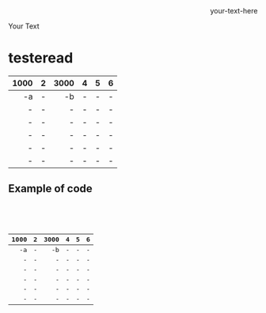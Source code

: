 <div style="text-align: right"> your-text-here </div>

<p style='text-align: justify;'> Your Text </p>


# testeread

<table style="text-align:right;">
  <thead>
    <th>1000</th>
    <th>2</th>
    <th>3000</th>
    <th>4</th>
    <th>5</th>
    <th>6</th>
  </thead>
  <tbody>
    <tr style="text-align:right;">
      <td>-a</td>
      <td>-</td>
      <td>-b</td>
      <td>-</td>
      <td>-</td>
      <td>-</td>
    </tr>
    <tr>
      <td>-</td>
      <td>-</td>
      <td>-</td>
      <td>-</td>
      <td>-</td>
      <td>-</td>
    </tr>
    <tr>
      <td>-</td>
      <td>-</td>
      <td>-</td>
      <td>-</td>
      <td>-</td>
      <td>-</td>
    </tr>
    <tr>
      <td>-</td>
      <td>-</td>
      <td>-</td>
      <td>-</td>
      <td>-</td>
      <td>-</td>
    </tr>
    <tr>
      <td>-</td>
      <td>-</td>
      <td>-</td>
      <td>-</td>
      <td>-</td>
      <td>-</td>
    </tr>
    <tr>
      <td>-</td>
      <td>-</td>
      <td>-</td>
      <td>-</td>
      <td>-</td>
      <td>-</td>
    </tr>
  </tbody>
</table>

<h2>Example of code</h2>

<pre>
    <div class="container">
        <table style="text-align:right;">
          <thead>
            <th>1000</th>
            <th>2</th>
            <th>3000</th>
            <th>4</th>
            <th>5</th>
            <th>6</th>
          </thead>
          <tbody>
            <tr style="text-align:right;">
              <td>-a</td>
              <td>-</td>
              <td>-b</td>
              <td>-</td>
              <td>-</td>
              <td>-</td>
            </tr>
            <tr>
              <td>-</td>
              <td>-</td>
              <td>-</td>
              <td>-</td>
              <td>-</td>
              <td>-</td>
            </tr>
            <tr>
              <td>-</td>
              <td>-</td>
              <td>-</td>
              <td>-</td>
              <td>-</td>
              <td>-</td>
            </tr>
            <tr>
              <td>-</td>
              <td>-</td>
              <td>-</td>
              <td>-</td>
              <td>-</td>
              <td>-</td>
            </tr>
            <tr>
              <td>-</td>
              <td>-</td>
              <td>-</td>
              <td>-</td>
              <td>-</td>
              <td>-</td>
            </tr>
            <tr>
              <td>-</td>
              <td>-</td>
              <td>-</td>
              <td>-</td>
              <td>-</td>
              <td>-</td>
            </tr>
          </tbody>
        </table>
    </div>
</pre>
